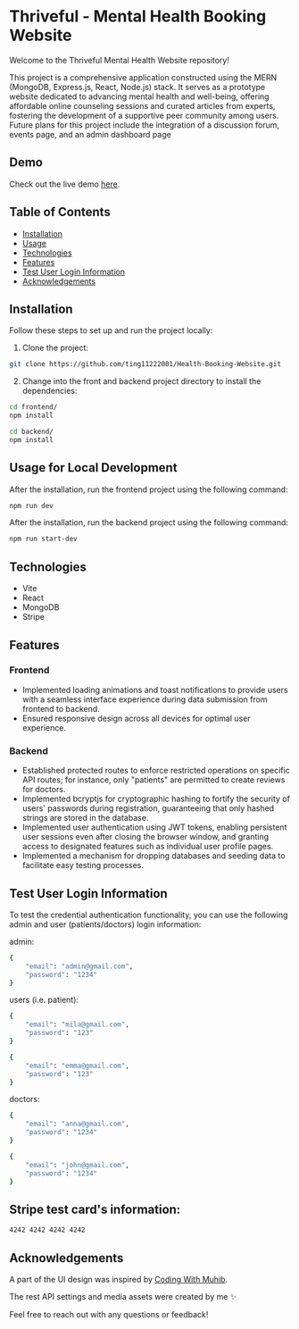 # Thriveful - Mental Health Booking Website

Welcome to the Thriveful Mental Health Website repository! 

This project is a comprehensive application constructed using the MERN (MongoDB, Express.js, React, Node.js) stack. It serves as a prototype website dedicated to advancing mental health and well-being, offering affordable online counseling sessions and curated articles from experts, fostering the development of a supportive peer community among users. Future plans for this project include the integration of a discussion forum, events page, and an admin dashboard page

## Demo

Check out the live demo [here](https://health-booking-website-client.vercel.app/).

## Table of Contents

- [Installation](#installation)
- [Usage](#usage)
- [Technologies](#technologies)
- [Features](#features)
- [Test User Login Information](#test-user-login-information)
- [Acknowledgements](#acknowledgements)

## Installation

Follow these steps to set up and run the project locally:

1. Clone the project:

```bash
git clone https://github.com/ting11222001/Health-Booking-Website.git
```

2. Change into the front and backend project directory to install the dependencies:

```bash
cd frontend/
npm install

cd backend/
npm install
```

## Usage for Local Development

After the installation, run the frontend project using the following command:

```bash
npm run dev
```

After the installation, run the backend project using the following command:

```bash
npm run start-dev
```

## Technologies

- Vite
- React
- MongoDB
- Stripe

## Features

### Frontend

- Implemented loading animations and toast notifications to provide users with a seamless interface experience during data submission from frontend to backend.
- Ensured responsive design across all devices for optimal user experience.

### Backend

- Established protected routes to enforce restricted operations on specific API routes; for instance, only "patients" are permitted to create reviews for doctors.
- Implemented bcryptjs for cryptographic hashing to fortify the security of users' passwords during registration, guaranteeing that only hashed strings are stored in the database.
- Implemented user authentication using JWT tokens, enabling persistent user sessions even after closing the browser window, and granting access to designated features such as individual user profile pages.
- Implemented a mechanism for dropping databases and seeding data to facilitate easy testing processes.


## Test User Login Information
To test the credential authentication functionality, you can use the following admin and user (patients/doctors) login information:

admin:
```bash
{
    "email": "admin@gmail.com",
    "password": "1234"
}
```

users (i.e. patient):
```bash
{
    "email": "mila@gmail.com",
    "password": "123"
}

{
    "email": "emma@gmail.com",
    "password": "123"
}
```

doctors:
```bash
{
    "email": "anna@gmail.com",
    "password": "1234"
}

{
    "email": "john@gmail.com",
    "password": "1234"
}
```

## Stripe test card's information:

```bash
4242 4242 4242 4242
```

## Acknowledgements

A part of the UI design was inspired by [Coding With Muhib](https://www.youtube.com/watch?v=K4_J3ShsUOY&t=22s&ab_channel=CodingWithMuhib).

The rest API settings and media assets were created by me ✨

Feel free to reach out with any questions or feedback!